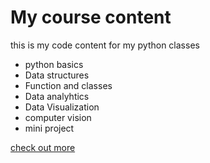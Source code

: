 # My course content
this is my code content for my python classes 

- python basics
- Data structures
- Function and classes
- Data analyhtics
- Data Visualization
- computer vision
- mini project

[check out more](https://digipodium.com)